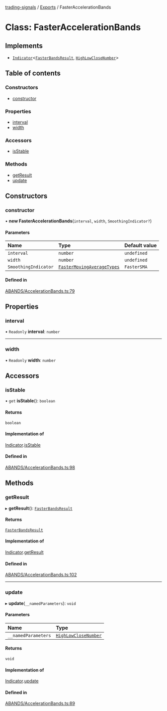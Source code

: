 [trading-signals](../README.md) / [Exports](../modules.md) / FasterAccelerationBands

# Class: FasterAccelerationBands

## Implements

- [`Indicator`](../interfaces/Indicator.md)<[`FasterBandsResult`](../interfaces/FasterBandsResult.md), [`HighLowCloseNumber`](../modules.md#highlowclosenumber)\>

## Table of contents

### Constructors

- [constructor](FasterAccelerationBands.md#constructor)

### Properties

- [interval](FasterAccelerationBands.md#interval)
- [width](FasterAccelerationBands.md#width)

### Accessors

- [isStable](FasterAccelerationBands.md#isstable)

### Methods

- [getResult](FasterAccelerationBands.md#getresult)
- [update](FasterAccelerationBands.md#update)

## Constructors

### constructor

• **new FasterAccelerationBands**(`interval`, `width`, `SmoothingIndicator?`)

#### Parameters

| Name                 | Type                                                                 | Default value |
| :------------------- | :------------------------------------------------------------------- | :------------ |
| `interval`           | `number`                                                             | `undefined`   |
| `width`              | `number`                                                             | `undefined`   |
| `SmoothingIndicator` | [`FasterMovingAverageTypes`](../modules.md#fastermovingaveragetypes) | `FasterSMA`   |

#### Defined in

[ABANDS/AccelerationBands.ts:79](https://github.com/bennycode/trading-signals/blob/95cb489/src/ABANDS/AccelerationBands.ts#L79)

## Properties

### interval

• `Readonly` **interval**: `number`

---

### width

• `Readonly` **width**: `number`

## Accessors

### isStable

• `get` **isStable**(): `boolean`

#### Returns

`boolean`

#### Implementation of

[Indicator](../interfaces/Indicator.md).[isStable](../interfaces/Indicator.md#isstable)

#### Defined in

[ABANDS/AccelerationBands.ts:98](https://github.com/bennycode/trading-signals/blob/95cb489/src/ABANDS/AccelerationBands.ts#L98)

## Methods

### getResult

▸ **getResult**(): [`FasterBandsResult`](../interfaces/FasterBandsResult.md)

#### Returns

[`FasterBandsResult`](../interfaces/FasterBandsResult.md)

#### Implementation of

[Indicator](../interfaces/Indicator.md).[getResult](../interfaces/Indicator.md#getresult)

#### Defined in

[ABANDS/AccelerationBands.ts:102](https://github.com/bennycode/trading-signals/blob/95cb489/src/ABANDS/AccelerationBands.ts#L102)

---

### update

▸ **update**(`__namedParameters`): `void`

#### Parameters

| Name                | Type                                                     |
| :------------------ | :------------------------------------------------------- |
| `__namedParameters` | [`HighLowCloseNumber`](../modules.md#highlowclosenumber) |

#### Returns

`void`

#### Implementation of

[Indicator](../interfaces/Indicator.md).[update](../interfaces/Indicator.md#update)

#### Defined in

[ABANDS/AccelerationBands.ts:89](https://github.com/bennycode/trading-signals/blob/95cb489/src/ABANDS/AccelerationBands.ts#L89)
